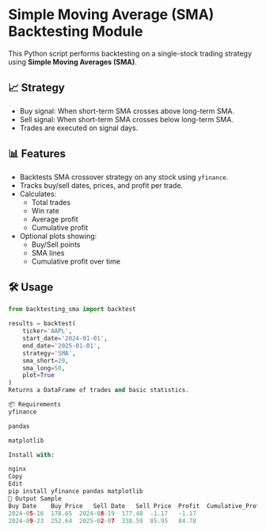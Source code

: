 # Simple Moving Average (SMA) Backtesting Module

This Python script performs backtesting on a single-stock trading strategy using **Simple Moving Averages (SMA)**.

## 📈 Strategy

- Buy signal: When short-term SMA crosses above long-term SMA.
- Sell signal: When short-term SMA crosses below long-term SMA.
- Trades are executed on signal days.

## 📊 Features

- Backtests SMA crossover strategy on any stock using `yfinance`.
- Tracks buy/sell dates, prices, and profit per trade.
- Calculates:
  - Total trades
  - Win rate
  - Average profit
  - Cumulative profit
- Optional plots showing:
  - Buy/Sell points
  - SMA lines
  - Cumulative profit over time

## 🛠️ Usage

```python
from backtesting_sma import backtest

results = backtest(
    ticker='AAPL',
    start_date='2024-01-01',
    end_date='2025-01-01',
    strategy='SMA',
    sma_short=20,
    sma_long=50,
    plot=True
)
Returns a DataFrame of trades and basic statistics.

📦 Requirements
yfinance

pandas

matplotlib

Install with:

nginx
Copy
Edit
pip install yfinance pandas matplotlib
📁 Output Sample
Buy Date	Buy Price	Sell Date	Sell Price	Profit	Cumulative_Profit
2024-05-16	178.65	2024-08-19	177.48	-1.17	-1.17
2024-09-23	252.64	2025-02-07	338.59	85.95	84.78